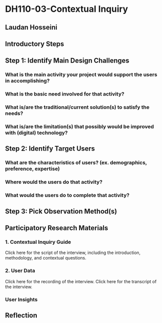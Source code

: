# DH110-03-Contextual Inquiry 
## Laudan Hosseini
## Introductory Steps

## Step 1: Identify Main Design Challenges
### What is the main activity your project would support the users in accomplishing?
### What is the basic need involved for that activity?
### What is/are the traditional/current solution(s) to satisfy the needs?
### What is/are the limitation(s) that possibly would be improved with (digital) technology?

## Step 2: Identify Target Users
### What are the characteristics of users? (ex. demographics, preference, expertise)
### Where would the users do that activity?
### What would the users do to complete that activity?

## Step 3: Pick Observation Method(s)

## Participatory Research Materials 
### 1. Contextual Inquiry Guide 
Click here for the script of the interview, including the introduction, methodology, and contextual questions. 

### 2. User Data 
Click here for the recording of the interview. 
Click here for the transcript of the interview. 

### User Insights

## Reflection
